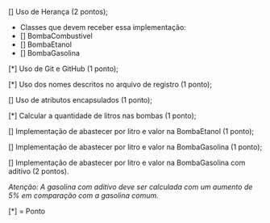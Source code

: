 [] Uso de Herança (2 pontos);
- Classes que devem receber essa implementação:
- [] BombaCombustivel
- [] BombaEtanol
- [] BombaGasolina

[*] Uso de Git e GitHub (1 ponto);

[*] Uso dos nomes descritos no arquivo de registro (1 ponto);

[] Uso de atributos encapsulados (1 ponto);

[*] Calcular a quantidade de litros nas bombas (1 ponto);

[] Implementação de abastecer por litro e valor na BombaEtanol (1 ponto);

[] Implementação de abastecer por litro e valor na BombaGasolina (1 ponto);

[] Implementação de abastecer por litro e valor na BombaGasolina com aditivo (2 pontos).

*Atenção: A gasolina com aditivo deve ser calculada com um aumento de 5% em comparação com a gasolina comum.*

[*] = Ponto